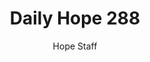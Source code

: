 ---
image: /assets/img/daily-hope-default-artwork.png
title: Daily Hope 288
number: 288
categories:
  - Daily Hope
author: Hope Staff
notes: Daily Hope 288
embed: >-
  EMBED_GOES_HERE
---